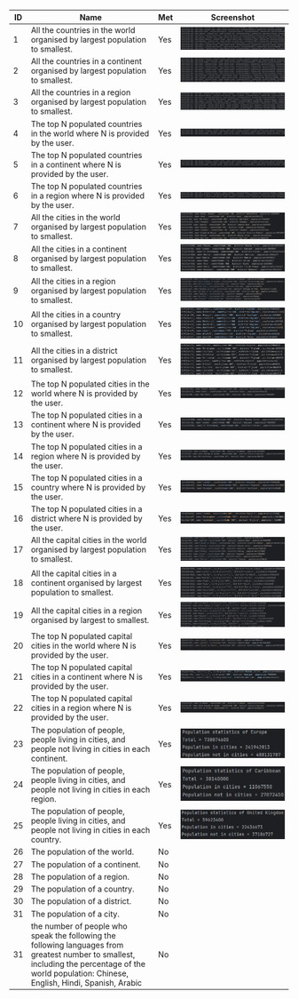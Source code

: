 | ID    | Name | Met | Screenshot                                       |
| -------- | ------- | ------- |--------------------------------------------------|
| 1  | All the countries in the world organised by largest population to smallest.    | Yes | ![alt text for screen readers](ID1.png "ID 1")   |
| 2 | All the countries in a continent organised by largest population to smallest.     | Yes | ![alt text for screen readers](ID2.png "ID 2")   |
| 3    | All the countries in a region organised by largest population to smallest.    | Yes | ![alt text for screen readers](ID3.png "ID 3")   |
| 4    | The top N populated countries in the world where N is provided by the user. | Yes | ![alt text for screen readers](ID5.png "ID 4")   |
| 5  | The top N populated countries in a continent where N is provided by the user.    | Yes | ![alt text for screen readers](ID5.png "ID 5")   |
| 6 | The top N populated countries in a region where N is provided by the user.     |Yes  | ![alt text for screen readers](ID6.png "ID 6")   |
| 7    | All the cities in the world organised by largest population to smallest.    | Yes | ![alt text for screen readers](ID7.png "ID 7")   |
| 8  | All the cities in a continent organised by largest population to smallest.    | Yes | ![alt text for screen readers](ID8.png "ID 8")   |
| 9 | All the cities in a region organised by largest population to smallest.     | Yes | ![alt text for screen readers](ID9.png "ID 9")   |
| 10    | All the cities in a country organised by largest population to smallest.    | Yes | ![alt text for screen readers](ID10.png "ID 10") |
| 11    | All the cities in a district organised by largest population to smallest. | Yes | ![alt text for screen readers](ID11.png "ID 11") |
| 12  | The top N populated cities in the world where N is provided by the user.    | Yes | ![alt text for screen readers](ID12.png "ID 12") |
| 13 | The top N populated cities in a continent where N is provided by the user.     | Yes | ![alt text for screen readers](ID13.png "ID 13") |
| 14    | The top N populated cities in a region where N is provided by the user.    | Yes | ![alt text for screen readers](ID14.png "ID 14") |
| 15  | The top N populated cities in a country where N is provided by the user.    | Yes | ![alt text for screen readers](ID15.png "ID 15") |
| 16 | The top N populated cities in a district where N is provided by the user.     | Yes | ![alt text for screen readers](ID16.png "ID 16") |
| 17    | All the capital cities in the world organised by largest population to smallest.    | Yes | ![alt text for screen readers](ID17.png "ID 17") |
| 18    | All the capital cities in a continent organised by largest population to smallest. | Yes | ![alt text for screen readers](ID18.png "ID 18") |
| 19  | All the capital cities in a region organised by largest to smallest.    | Yes | ![alt text for screen readers](ID19.png "ID 19") |
| 20 | The top N populated capital cities in the world where N is provided by the user.     | Yes | ![alt text for screen readers](ID20.png "ID 20") |
| 21    | The top N populated capital cities in a continent where N is provided by the user.    | Yes | ![alt text for screen readers](ID21.png "ID 21") |
| 22  | The top N populated capital cities in a region where N is provided by the user.    | Yes | ![alt text for screen readers](ID22.png "ID 22") |
| 23 | The population of people, people living in cities, and people not living in cities in each continent.     | Yes | ![alt text for screen readers](ID23.png "ID 23") |
| 24    | The population of people, people living in cities, and people not living in cities in each region.    | Yes | ![alt text for screen readers](ID24.png "ID 24") |
| 25    | The population of people, people living in cities, and people not living in cities in each country. | Yes | ![alt text for screen readers](ID25.png "ID 25") |
| 26  | The population of the world.    | No |                                                  |
| 27 | The population of a continent.     | No |                                                  |
| 28    | The population of a region.    | No |                                                  |
| 29    | The population of a country. | No |                                                  |
| 30  | The population of a district.    | No |                                                  |
| 31 | The population of a city.     | No |                                                  |
| 31 | the number of people who speak the following the following languages from greatest number to smallest, including the percentage of the world population: Chinese, English, Hindi, Spanish, Arabic     | No |                                                  |
